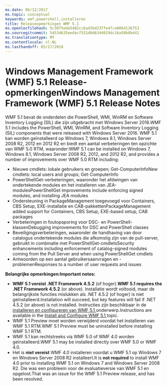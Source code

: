 ```yaml
---
ms.date: 06/12/2017
ms.topic: conceptual
keywords: wmf,powershell,installeren
title: Releaseopmerkingen WMF 5.1
ms.openlocfilehash: 5c3075eda5482cc6a43bd237fe4fca0064136753
ms.sourcegitcommit: 54534635eedacf531d8d6344019dc16a50b8b441
ms.translationtype: MT
ms.contentlocale: nl-NL
ms.lasthandoff: 05/17/2018
---
```

# <a name="windows-management-framework-wmf-51-release-notes"></a><span data-ttu-id="af00f-103">Windows Management Framework (WMF) 5.1 Release-opmerkingen</span><span class="sxs-lookup"><span data-stu-id="af00f-103">Windows Management Framework (WMF) 5.1 Release Notes</span></span> #

<span data-ttu-id="af00f-104">WMF 5.1 bevat de onderdelen die PowerShell, WMI, WinRM en Software Inventory Logging (SIL) die zijn uitgebracht met Windows Server 2016.</span><span class="sxs-lookup"><span data-stu-id="af00f-104">WMF 5.1 includes the PowerShell, WMI, WinRM, and Software Inventory Logging (SIL) components that were released with Windows Server 2016.</span></span>
<span data-ttu-id="af00f-105">WMF 5.1 kan worden geïnstalleerd op Windows 7, Windows 8.1, Windows Server 2008 R2, 2012 en 2012 R2 en biedt een aantal verbeteringen ten opzichte van WMF 5.0 RTM, waaronder:</span><span class="sxs-lookup"><span data-stu-id="af00f-105">WMF 5.1 can be installed on Windows 7, Windows 8.1, Windows Server 2008 R2, 2012, and 2012 R2, and provides a number of improvements over WMF 5.0 RTM including:</span></span>

- <span data-ttu-id="af00f-106">Nieuwe cmdlets: lokale gebruikers en groepen; Get-ComputerInfo</span><span class="sxs-lookup"><span data-stu-id="af00f-106">New cmdlets: local users and groups; Get-ComputerInfo</span></span>
- <span data-ttu-id="af00f-107">PowerShellGet-verbeteringen, waaronder het afdwingen van ondertekende modules en het installeren van JEA-modules</span><span class="sxs-lookup"><span data-stu-id="af00f-107">PowerShellGet improvements include enforcing signed modules, and installing JEA modules</span></span>
- <span data-ttu-id="af00f-108">Ondersteuning in PackageManagement toegevoegd voor Containers, CBS Setup, EXE-installatie en CAB-pakketten</span><span class="sxs-lookup"><span data-stu-id="af00f-108">PackageManagement added support for Containers, CBS Setup, EXE-based setup, CAB packages</span></span>
- <span data-ttu-id="af00f-109">Verbeteringen in foutopsporing voor DSC- en PowerShell-klassen</span><span class="sxs-lookup"><span data-stu-id="af00f-109">Debugging improvements for DSC and PowerShell classes</span></span>
- <span data-ttu-id="af00f-110">Beveiligingsverbeteringen, waaronder de handhaving van door catalogus ondertekende modules die afkomstig zijn van de pull-server, gebruikt in combinatie met PowerShellGet-cmdlets</span><span class="sxs-lookup"><span data-stu-id="af00f-110">Security enhancements including enforcement of catalog-signed modules coming from the Pull Server and when using PowerShellGet cmdlets</span></span>
- <span data-ttu-id="af00f-111">Antwoorden op een aantal gebruikersaanvragen en -problemen</span><span class="sxs-lookup"><span data-stu-id="af00f-111">Responses to a number of user requests and issues</span></span>

<span data-ttu-id="af00f-112">**Belangrijke opmerkingen:**</span><span class="sxs-lookup"><span data-stu-id="af00f-112">**Important notes:**</span></span>

- <span data-ttu-id="af00f-113">**WMF 5.1 vereist .NET Framework 4.5.2** (of hoger).</span><span class="sxs-lookup"><span data-stu-id="af00f-113">**WMF 5.1 requires the .NET Framework 4.5.2** (or above).</span></span> <span data-ttu-id="af00f-114">Installatie wordt voltooid, maar de belangrijkste functies mislukken als .NET 4.5.2 (of hoger) is niet geïnstalleerd.</span><span class="sxs-lookup"><span data-stu-id="af00f-114">Installation will succeed, but key features will fail if .NET 4.5.2 (or above) is not installed.</span></span> <span data-ttu-id="af00f-115">Instructies zijn beschikbaar in de [installeren en configureren van WMF 5.1 ](https://msdn.microsoft.com/powershell/wmf/5.1/install-configure) onderwerp.</span><span class="sxs-lookup"><span data-stu-id="af00f-115">Instructions are available in the [Install and Configure WMF 5.1 ](https://msdn.microsoft.com/powershell/wmf/5.1/install-configure) topic.</span></span>
- <span data-ttu-id="af00f-116">WMF 5.1 Preview moet worden verwijderd voordat het installeren van WMF 5.1 RTM.</span><span class="sxs-lookup"><span data-stu-id="af00f-116">WMF 5.1 Preview must be uninstalled before installing WMF 5.1 RTM.</span></span>
- <span data-ttu-id="af00f-117">WMF 5.1 kan rechtstreeks via WMF 5.0 of WMF 4.0 worden geïnstalleerd.</span><span class="sxs-lookup"><span data-stu-id="af00f-117">WMF 5.1 may be installed directly over WMF 5.0 or WMF 4.0.</span></span>
- <span data-ttu-id="af00f-118">Het is __niet vereist__ WMF 4.0 installeren voordat u WMF 5.1 op Windows 7 en Windows Server 2008 R2 installeert.</span><span class="sxs-lookup"><span data-stu-id="af00f-118">It is __not required__ to install WMF 4.0 prior to installing WMF 5.1 on Windows 7 and Windows Server 2008 R2.</span></span> <span data-ttu-id="af00f-119">Die was een probleem voor de evaluatieversie van WMF 5.1 en opgelost.</span><span class="sxs-lookup"><span data-stu-id="af00f-119">That was an issue for the WMF 5.1 Preview release, and has been resolved.</span></span>
